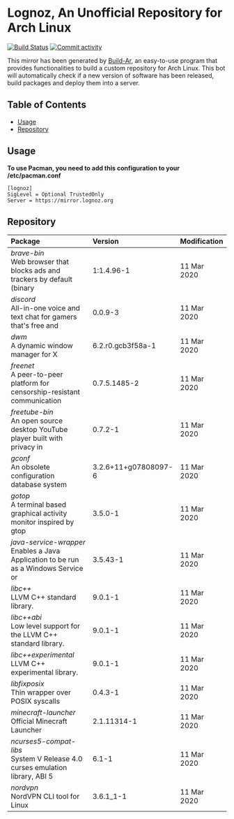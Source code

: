 # Lognoz, An Unofficial Repository for Arch Linux
[<img src="https://img.shields.io/travis/lognoz/lognoz-archlinux-repository/master.svg?style=flat-square" alt="Build Status">](https://travis-ci.org/lognoz/lognoz-archlinux-repository)
[<img src="https://img.shields.io/github/commit-activity/m/lognoz/lognoz-archlinux-repository.svg?style=flat-square" alt="Commit activity">](https://github.com/lognoz/lognoz-archlinux-repository/commits/master)

This mirror has been generated by [Build-Ar](https://github.com/unix-development/build-ar), an easy-to-use program that provides functionalities to build a custom repository for Arch Linux. This bot will automatically check if a new version of software has been released, build packages and deploy them into a server.

## Table of Contents
- [Usage](#usage)
- [Repository](#repository)

## Usage
**To use Pacman, you need to add this configuration to your /etc/pacman.conf**

```
[lognoz]
SigLevel = Optional TrustedOnly
Server = https://mirror.lognoz.org
```
## Repository
Package	|  Version	|  Modification
:--- | :--- | :---
*brave-bin*<br>Web browser that blocks ads and trackers by default (binary | 1:1.4.96-1 | 11 Mar 2020
*discord*<br>All-in-one voice and text chat for gamers that's free and | 0.0.9-3 | 11 Mar 2020
*dwm*<br>A dynamic window manager for X | 6.2.r0.gcb3f58a-1 | 11 Mar 2020
*freenet*<br>A peer-to-peer platform for censorship-resistant communication | 0.7.5.1485-2 | 11 Mar 2020
*freetube-bin*<br>An open source desktop YouTube player built with privacy in | 0.7.2-1 | 11 Mar 2020
*gconf*<br>An obsolete configuration database system | 3.2.6+11+g07808097-6 | 11 Mar 2020
*gotop*<br>A terminal based graphical activity monitor inspired by gtop | 3.5.0-1 | 11 Mar 2020
*java-service-wrapper*<br>Enables a Java Application to be run as a Windows Service or | 3.5.43-1 | 11 Mar 2020
*libc++*<br>LLVM C++ standard library. | 9.0.1-1 | 11 Mar 2020
*libc++abi*<br>Low level support for the LLVM C++ standard library. | 9.0.1-1 | 11 Mar 2020
*libc++experimental*<br>LLVM C++ experimental library. | 9.0.1-1 | 11 Mar 2020
*libfixposix*<br>Thin wrapper over POSIX syscalls | 0.4.3-1 | 11 Mar 2020
*minecraft-launcher*<br>Official Minecraft Launcher | 2.1.11314-1 | 11 Mar 2020
*ncurses5-compat-libs*<br>System V Release 4.0 curses emulation library, ABI 5 | 6.1-1 | 11 Mar 2020
*nordvpn*<br>NordVPN CLI tool for Linux | 3.6.1_1-1 | 11 Mar 2020

